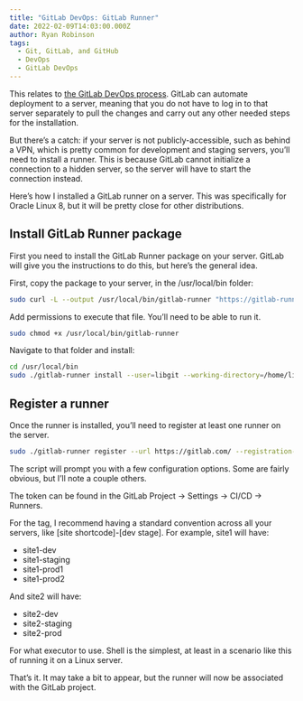 ```yaml
---
title: "GitLab DevOps: GitLab Runner"
date: 2022-02-09T14:03:00.000Z
author: Ryan Robinson
tags:
  - Git, GitLab, and GitHub
  - DevOps
  - GitLab DevOps
---
```


This relates to [the GitLab DevOps process](/tags/gitlab-devops/). GitLab can automate deployment to a server, meaning that you do not have to log in to that server separately to pull the changes and carry out any other needed steps for the installation.

But there’s a catch: if your server is not publicly-accessible, such as behind a VPN, which is pretty common for development and staging servers, you’ll need to install a runner. This is because GitLab cannot initialize a connection to a hidden server, so the server will have to start the connection instead.

Here’s how I installed a GitLab runner on a server. This was specifically for Oracle Linux 8, but it will be pretty close for other distributions.

## Install GitLab Runner package

First you need to install the GitLab Runner package on your server. GitLab will give you the instructions to do this, but here’s the general idea.

First, copy the package to your server, in the /usr/local/bin folder:

```bash
sudo curl -L --output /usr/local/bin/gitlab-runner "https://gitlab-runner-downloads.s3.amazonaws.com/latest/binaries/gitlab-runner-linux-amd64"
```

Add permissions to execute that file. You’ll need to be able to run it.

```bash
sudo chmod +x /usr/local/bin/gitlab-runner
```

Navigate to that folder and install:

```bash
cd /usr/local/bin
sudo ./gitlab-runner install --user=libgit --working-directory=/home/libgit
```

## [](#register-a-runner)Register a runner

Once the runner is installed, you’ll need to register at least one runner on the server.

```bash
sudo ./gitlab-runner register --url https://gitlab.com/ --registration-token [token]
```

The script will prompt you with a few configuration options. Some are fairly obvious, but I’ll note a couple others.

The token can be found in the GitLab Project -&gt; Settings -&gt; CI/CD -&gt; Runners.

For the tag, I recommend having a standard convention across all your servers, like \[site shortcode\]-\[dev stage\]. For example, site1 will have:

- site1-dev
- site1-staging
- site1-prod1
- site1-prod2

And site2 will have:

- site2-dev
- site2-staging
- site2-prod

For what executor to use. Shell is the simplest, at least in a scenario like this of running it on a Linux server.

That’s it. It may take a bit to appear, but the runner will now be associated with the GitLab project.